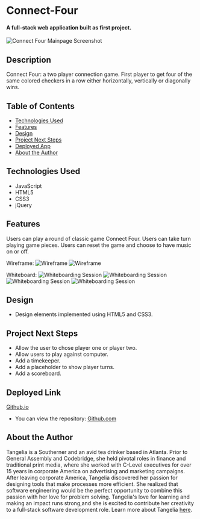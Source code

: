 # Connect-Four

#### A full-stack web application built as first project.
<img src="Connectfour.png" alt="Connect Four Mainpage Screenshot"/>

## Description
Connect Four: a two player connection game. First player to get four of the same colored checkers in a row either horizontally, vertically or diagonally wins.

## Table of Contents
* [Technologies Used](#technologiesused)
* [Features](#features)
* [Design](#design)
* [Project Next Steps](#nextsteps)
* [Deployed App](#deployment)
* [About the Author](#author)

## <a name="technologiesused"></a>Technologies Used
* JavaScript
* HTML5
* CSS3
* jQuery


## Features
Users can play a round of classic game Connect Four.
Users can take turn playing game pieces.
Users can reset the game and choose to have music on or off.



Wireframe:
<img src="WireFrame.jpg" alt="Wireframe"/>
<img src="WireFrame2.jpg" alt="Wireframe"/>


Whiteboard:
<img src="WhiteBoard6.jpg" alt="Whiteboarding Session"/>
<img src="WhiteBoard4.jpg" alt="Whiteboarding Session"/>
<img src="WhiteBoard2.jpg" alt="Whiteboarding Session"/>
<img src="WhiteBoard.jpg" alt="Whiteboarding Session"/>

## <a name="design"></a>Design
* Design elements implemented using HTML5 and CSS3. 


## <a name="nextsteps"></a>Project Next Steps
* Allow the user to chose player one or player two.
* Allow users to play against computer.
* Add a timekeeper.
* Add a placeholder to show player turns.
* Add a scoreboard. 

## <a name="deployment"></a>Deployed Link
[Github.io](https://tangelia.github.io/Connect-Four/)

* You can view the repository:
[Github.com](https://github.com/tangelia/Connect-Four)
    


## <a name="author"></a>About the Author

Tangelia is a Southerner and an avid tea drinker based in Atlanta. Prior to General Assembly and Codebridge, she held pivotal roles in finance and traditional print media, where she worked with C-Level executives for over 15 years in corporate America on advertising and marketing campaigns. After leaving corporate America, Tangelia discovered her passion for designing tools that make processes more efficient. She realized that software engineering would be the perfect opportunity to combine this passion with her love for problem solving. Tangelia's love for learning and making an impact runs strong,and she is excited to contribute her creativity to a full-stack software development role. Learn more about Tangelia [here](https://www.linkedin.com/in/tangeliabroom). 






